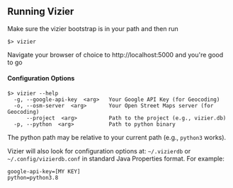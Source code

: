 ## Running Vizier

Make sure the vizier bootstrap is in your path and then run

```
$> vizier
```

Navigate your browser of choice to http://localhost:5000 and you're good to go


#### Configuration Options

```
$> vizier --help
  -g, --google-api-key  <arg>   Your Google API Key (for Geocoding)
  -o, --osm-server  <arg>       Your Open Street Maps server (for Geocoding)
      --project  <arg>          Path to the project (e.g., vizier.db)
  -p, --python  <arg>           Path to python binary
```

The python path may be relative to your current path (e.g., `python3` works).

Vizier will also look for configuration options at: `~/.vizierdb` or `~/.config/vizierdb.conf` in standard Java Properties format.  For example:
```
google-api-key=[MY KEY]
python=python3.8
```
